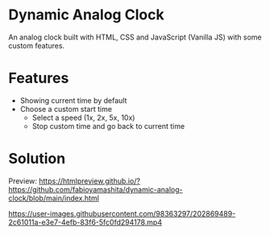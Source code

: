 # Dynamic Analog Clock
An analog clock built with HTML, CSS and JavaScript (Vanilla JS) with some custom features.

# Features

- Showing current time by default
- Choose a custom start time
  - Select a speed (1x, 2x, 5x, 10x)
  - Stop custom time and go back to current time

# Solution

Preview: https://htmlpreview.github.io/?https://github.com/fabioyamashita/dynamic-analog-clock/blob/main/index.html

https://user-images.githubusercontent.com/98363297/202869489-2c61011a-e3e7-4efb-83f6-5fc0fd294178.mp4

